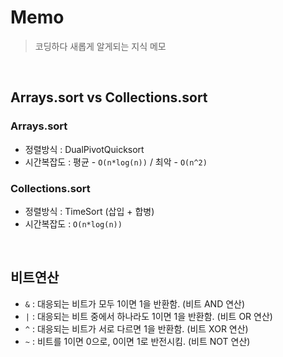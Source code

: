 # Memo
> 코딩하다 새롭게 알게되는 지식 메모

<br>

## Arrays.sort vs Collections.sort

### Arrays.sort

- 정렬방식 : DualPivotQuicksort
- 시간복잡도 : 평균 - `O(n*log(n))` / 최악 - `O(n^2)`

### Collections.sort

- 정렬방식 : TimeSort (삽입 + 합병)
- 시간복잡도 : `O(n*log(n))`

<br>

## 비트연산

- `&` : 대응되는 비트가 모두 1이면 1을 반환함. (비트 AND 연산)
- `|` : 대응되는 비트 중에서 하나라도 1이면 1을 반환함. (비트 OR 연산)
- `^` : 대응되는 비트가 서로 다르면 1을 반환함. (비트 XOR 연산)
- `~` : 비트를 1이면 0으로, 0이면 1로 반전시킴. (비트 NOT 연산)


<br>